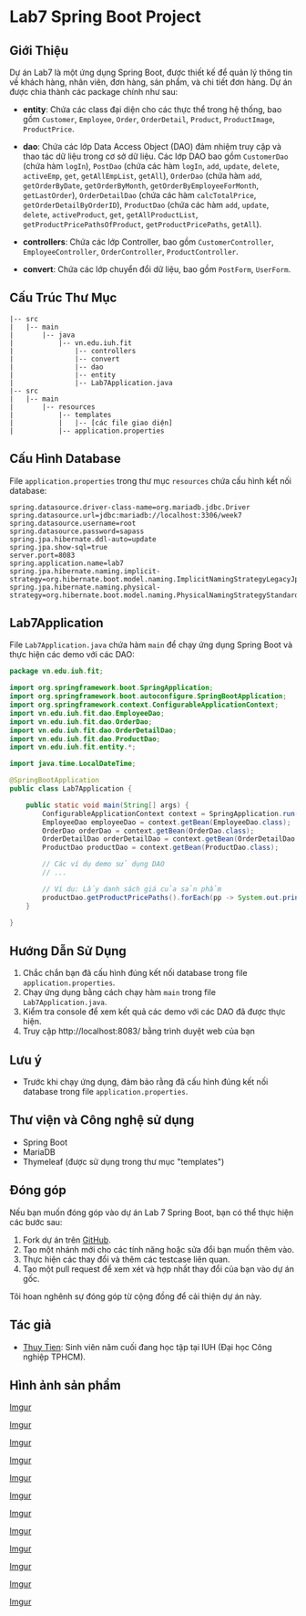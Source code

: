 # Lab7 Spring Boot Project

## Giới Thiệu
Dự án Lab7 là một ứng dụng Spring Boot, được thiết kế để quản lý thông tin về khách hàng, nhân viên, đơn hàng, sản phẩm, và chi tiết đơn hàng. Dự án được chia thành các package chính như sau:

- **entity**: Chứa các class đại diện cho các thực thể trong hệ thống, bao gồm `Customer`, `Employee`, `Order`, `OrderDetail`, `Product`, `ProductImage`, `ProductPrice`.

- **dao**: Chứa các lớp Data Access Object (DAO) đảm nhiệm truy cập và thao tác dữ liệu trong cơ sở dữ liệu. Các lớp DAO bao gồm `CustomerDao` (chứa hàm `logIn`), `PostDao` (chứa các hàm `logIn`, `add`, `update`, `delete`, `activeEmp`, `get`, `getAllEmpList`, `getAll`), `OrderDao` (chứa hàm `add`, `getOrderByDate`, `getOrderByMonth`, `getOrderByEmployeeForMonth`, `getLastOrder`), `OrderDetailDao` (chứa các hàm `calcTotalPrice`, `getOrderDetailByOrderID`), `ProductDao` (chứa các hàm `add`, `update`, `delete`, `activeProduct`, `get`, `getAllProductList`, `getProductPricePathsOfProduct`, `getProductPricePaths`, `getAll`).

- **controllers**: Chứa các lớp Controller, bao gồm `CustomerController`, `EmployeeController`, `OrderController`, `ProductController`.

- **convert**: Chứa các lớp chuyển đổi dữ liệu, bao gồm `PostForm`, `UserForm`.

## Cấu Trúc Thư Mục
```
|-- src
|   |-- main
|       |-- java
|           |-- vn.edu.iuh.fit
|               |-- controllers
|               |-- convert
|               |-- dao
|               |-- entity
|               |-- Lab7Application.java
|-- src
|   |-- main
|       |-- resources
|           |-- templates
|           |   |-- [các file giao diện]
|           |-- application.properties
```

## Cấu Hình Database
File `application.properties` trong thư mục `resources` chứa cấu hình kết nối database:

```properties
spring.datasource.driver-class-name=org.mariadb.jdbc.Driver
spring.datasource.url=jdbc:mariadb://localhost:3306/week7
spring.datasource.username=root
spring.datasource.password=sapass
spring.jpa.hibernate.ddl-auto=update
spring.jpa.show-sql=true
server.port=8083
spring.application.name=lab7
spring.jpa.hibernate.naming.implicit-strategy=org.hibernate.boot.model.naming.ImplicitNamingStrategyLegacyJpaImpl
spring.jpa.hibernate.naming.physical-strategy=org.hibernate.boot.model.naming.PhysicalNamingStrategyStandardImpl
```

## Lab7Application
File `Lab7Application.java` chứa hàm `main` để chạy ứng dụng Spring Boot và thực hiện các demo với các DAO:

```java
package vn.edu.iuh.fit;

import org.springframework.boot.SpringApplication;
import org.springframework.boot.autoconfigure.SpringBootApplication;
import org.springframework.context.ConfigurableApplicationContext;
import vn.edu.iuh.fit.dao.EmployeeDao;
import vn.edu.iuh.fit.dao.OrderDao;
import vn.edu.iuh.fit.dao.OrderDetailDao;
import vn.edu.iuh.fit.dao.ProductDao;
import vn.edu.iuh.fit.entity.*;

import java.time.LocalDateTime;

@SpringBootApplication
public class Lab7Application {

    public static void main(String[] args) {
        ConfigurableApplicationContext context = SpringApplication.run(Lab7Application.class, args);
        EmployeeDao employeeDao = context.getBean(EmployeeDao.class);
        OrderDao orderDao = context.getBean(OrderDao.class);
        OrderDetailDao orderDetailDao = context.getBean(OrderDetailDao.class);
        ProductDao productDao = context.getBean(ProductDao.class);

        // Các ví dụ demo sử dụng DAO
        // ...

        // Ví dụ: Lấy danh sách giá của sản phẩm
        productDao.getProductPricePaths().forEach(pp -> System.out.println(pp.toString()));
    }

}

```

## Hướng Dẫn Sử Dụng
1. Chắc chắn bạn đã cấu hình đúng kết nối database trong file `application.properties`.
2. Chạy ứng dụng bằng cách chạy hàm `main` trong file `Lab7Application.java`.
3. Kiểm tra console để xem kết quả các demo với các DAO đã được thực hiện.
4. Truy cập http://localhost:8083/ bằng trình duyệt web của bạn 

## Lưu ý

- Trước khi chạy ứng dụng, đảm bảo rằng đã cấu hình đúng kết nối database trong file `application.properties`.

## Thư viện và Công nghệ sử dụng

- Spring Boot
- MariaDB
- Thymeleaf (được sử dụng trong thư mục "templates")

## Đóng góp

Nếu bạn muốn đóng góp vào dự án Lab 7 Spring Boot, bạn có thể thực hiện các bước sau:

1. Fork dự án trên [GitHub](https://github.com/ThuyTien2111/www_lab7).
2. Tạo một nhánh mới cho các tính năng hoặc sửa đổi bạn muốn thêm vào.
3. Thực hiện các thay đổi và thêm các testcase liên quan.
4. Tạo một pull request để xem xét và hợp nhất thay đổi của bạn vào dự án gốc.

Tôi hoan nghênh sự đóng góp từ cộng đồng để cải thiện dự án này.

## Tác giả

- [Thuy Tien](https://github.com/ThuyTien2111): Sinh viên năm cuối đang học tập tại IUH (Đại học Công nghiệp TPHCM).

## Hình ảnh sản phẩm
[Imgur](https://i.imgur.com/uUPuTzY.png)

[Imgur](https://i.imgur.com/B57eNrS.png)

[Imgur](https://i.imgur.com/bt2ByCT.png)

[Imgur](https://i.imgur.com/Vx5s7FJ.png)

[Imgur](https://i.imgur.com/NbfMmmc.png)

[Imgur](https://i.imgur.com/WDghNV2.png)

[Imgur](https://i.imgur.com/jTTFS3N.png)

[Imgur](https://i.imgur.com/nUj04zc.png)

[Imgur](https://i.imgur.com/IB17HR9.png)

[Imgur](https://i.imgur.com/nXsRh5w.png)

[Imgur](https://i.imgur.com/FJM6sYR.png)

[Imgur](https://i.imgur.com/AA6RnqH.png)


